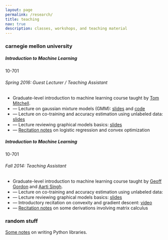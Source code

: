 ```yaml
---
layout: page
permalink: /research/
title: teaching
nav: true
description: classes, workshops, and teaching material
---
```


<h3 class="mt-4">carnegie mellon university</h3>

<div class="card mt-3">
  <div class="p-3">
    <div class="row">
      <div class="col-sm-10">
        <h5 class="font-weight-bold">Introduction to Machine Learning</h5>
      </div>
      <div class="col-sm-2 text-left text-sm-right">
        <span class="badge font-weight-bold danger-color-dark text-uppercase align-middle">
            10-701
        </span>
      </div>
    </div>
    <h6 class="font-italic mt-2 mt-sm-0">Spring 2016: Guest Lecturer / Teaching Assistant</h6>
    <ul class="card-text font-weight-light list-group list-group-flush">
      <li class="list-group-item">Graduate-level introduction to machine learning course taught by <a href="http://www.cs.cmu.edu/~tom">Tom Mitchell</a>.</li>
      <li class="list-group-item">— Lecture on gaussian mixture models (GMM): <a href="/assets/pdf/teaching/gmm_lecture.pdf">slides</a> and <a href="/assets/pdf/teaching/gmm_lecture_code.zip">code</a></li>
      <li class="list-group-item">— Lecture on co-training and accuracy estimation using unlabeled data: <a href="/assets/pdf/teaching/cotraining_and_accuracy_estimation_lecture.pdf">slides</a></li>
      <li class="list-group-item">— Lecture reviewing graphical models basics: <a href="/assets/pdf/teaching/graphical_models_review_lecture.pdf">slides</a></li>
      <li class="list-group-item">— <a href="/assets/pdf/teaching/logistic_regression_and_convex_optimization.pdf">Recitation notes</a> on logistic regression and convex optimization</li>
    </ul>
  </div>
</div>

<div class="card mt-3">
  <div class="p-3">
    <div class="row">
      <div class="col-sm-10">
        <h5 class="font-weight-bold">Introduction to Machine Learning</h5>
      </div>
      <div class="col-sm-2 text-left text-sm-right">
        <span class="badge font-weight-bold danger-color-dark text-uppercase align-middle">
            10-701
        </span>
      </div>
    </div>
    <h6 class="font-italic mt-2 mt-sm-0">Fall 2014: Teaching Assistant</h6>
    <ul class="card-text font-weight-light list-group list-group-flush">
      <li class="list-group-item">Graduate-level introduction to machine learning course taught by <a href="http://www.cs.cmu.edu/~ggordon">Geoff Gordon</a> and <a href="http://www.cs.cmu.edu/~aarti">Aarti Singh</a>.</li>
      <li class="list-group-item">— Lecture on co-training and accuracy estimation using unlabeled data: </li>
      <li class="list-group-item">— Lecture reviewing graphical models basics: <a href="/assets/pdf/teaching/graphical_models_review_lecture.pdf">slides</a></li>
      <li class="list-group-item">— Introductory recitation on convexity and gradient descent: <a href="https://www.youtube.com/watch?v=eRYQN4Hty0w">video</a></li>
      <li class="list-group-item">— <a href="/assets/pdf/teaching/some_derivations_involving_matrix_calculus_recitation.pdf">Recitation notes</a> on some derivations involving matrix calculus</li>
    </ul>
  </div>
</div>

<h3 class="mt-4">random stuff</h3>

<div class="col">
  <a href="/assets/pdf/teaching/writing_python_libraries.pdf">Some notes</a> on writing Python libraries.
</div>

